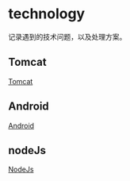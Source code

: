 # technology
记录遇到的技术问题，以及处理方案。

## Tomcat
[Tomcat](https://github.com/OracleGao/technology/blob/master/tomcat.md)

## Android
[Android](https://github.com/OracleGao/technology/blob/master/android.md)

## nodeJs
[NodeJs](https://github.com/OracleGao/technology/blob/master/nodejs.md)
